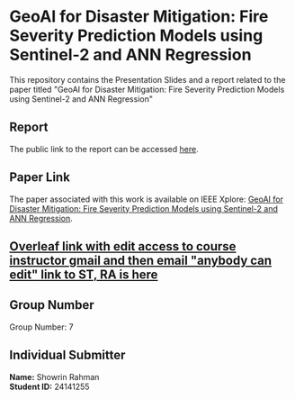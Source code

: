 # GeoAI for Disaster Mitigation: Fire Severity Prediction Models using Sentinel-2 and ANN Regression

This repository contains the Presentation Slides and a report related to the paper titled "GeoAI for Disaster Mitigation: Fire Severity Prediction Models using Sentinel-2 and ANN Regression" 


## Report

The public link to the report can be accessed [here](https://docs.google.com/document/d/1OOOBYT5ZDaWnVLjwh7F5bYc03xIbh_3x4ts5kVykoHM/edit?usp=sharing).

## Paper Link

The paper associated with this work is available on IEEE Xplore: [GeoAI for Disaster Mitigation: Fire Severity Prediction Models using Sentinel-2 and ANN Regression](https://ieeexplore.ieee.org/document/9993515).

## [Overleaf link with edit access to course instructor gmail and then email "anybody can edit" link to ST, RA is here](https://www.overleaf.com/5894569532bnbdksvhnqjp#52b7ad)

## Group Number

Group Number: 7

## Individual Submitter

**Name:** Showrin Rahman  
**Student ID:** 24141255

